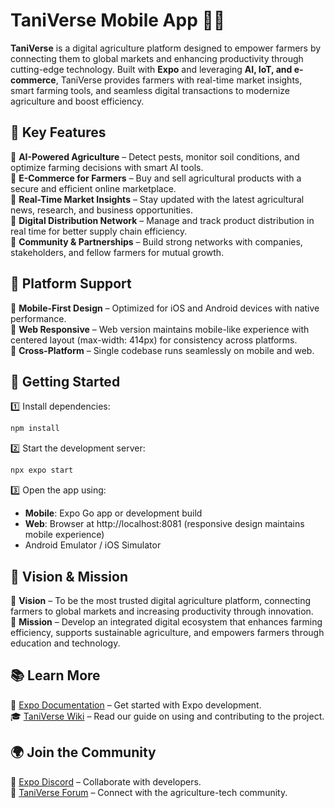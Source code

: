 # **TaniVerse Mobile App 🌱🚀**

**TaniVerse** is a digital agriculture platform designed to empower farmers by connecting them to global markets and enhancing productivity through cutting-edge technology. Built with **Expo** and leveraging **AI, IoT, and e-commerce**, TaniVerse provides farmers with real-time market insights, smart farming tools, and seamless digital transactions to modernize agriculture and boost efficiency.

## **🌟 Key Features**

🔹 **AI-Powered Agriculture** – Detect pests, monitor soil conditions, and optimize farming decisions with smart AI tools.  
🔹 **E-Commerce for Farmers** – Buy and sell agricultural products with a secure and efficient online marketplace.  
🔹 **Real-Time Market Insights** – Stay updated with the latest agricultural news, research, and business opportunities.  
🔹 **Digital Distribution Network** – Manage and track product distribution in real time for better supply chain efficiency.  
🔹 **Community & Partnerships** – Build strong networks with companies, stakeholders, and fellow farmers for mutual growth.

## **📱 Platform Support**

🔹 **Mobile-First Design** – Optimized for iOS and Android devices with native performance.  
🔹 **Web Responsive** – Web version maintains mobile-like experience with centered layout (max-width: 414px) for consistency across platforms.  
🔹 **Cross-Platform** – Single codebase runs seamlessly on mobile and web.

## **📲 Getting Started**

1️⃣ Install dependencies:

```sh
npm install
```

2️⃣ Start the development server:

```sh
npx expo start
```

3️⃣ Open the app using:

- **Mobile**: Expo Go app or development build
- **Web**: Browser at http://localhost:8081 (responsive design maintains mobile experience)
- Android Emulator / iOS Simulator

## **🎯 Vision & Mission**

🔹 **Vision** – To be the most trusted digital agriculture platform, connecting farmers to global markets and increasing productivity through innovation.  
🔹 **Mission** – Develop an integrated digital ecosystem that enhances farming efficiency, supports sustainable agriculture, and empowers farmers through education and technology.

## **📚 Learn More**

📖 [Expo Documentation](https://docs.expo.dev/) – Get started with Expo development.  
🎓 [TaniVerse Wiki](#) – Read our guide on using and contributing to the project.

## **🌍 Join the Community**

💬 [Expo Discord](https://chat.expo.dev) – Collaborate with developers.  
🌱 [TaniVerse Forum](#) – Connect with the agriculture-tech community.
